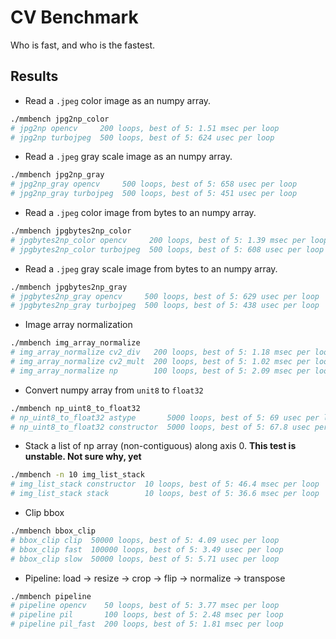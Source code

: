 # CV Benchmark

Who is fast, and who is the fastest.

## Results

- Read a `.jpeg` color image as an numpy array.

```bash
./mmbench jpg2np_color
# jpg2np opencv     200 loops, best of 5: 1.51 msec per loop
# jpg2np turbojpeg  500 loops, best of 5: 624 usec per loop
```

- Read a `.jpeg` gray scale image as an numpy array.

```bash
./mmbench jpg2np_gray
# jpg2np_gray opencv     500 loops, best of 5: 658 usec per loop
# jpg2np_gray turbojpeg  500 loops, best of 5: 451 usec per loop
```

- Read a `.jpeg` color image from bytes to an numpy array.

```bash
./mmbench jpgbytes2np_color
# jpgbytes2np_color opencv     200 loops, best of 5: 1.39 msec per loop
# jpgbytes2np_color turbojpeg  500 loops, best of 5: 608 usec per loop
```

- Read a `.jpeg` gray scale image from bytes to an numpy array.

```bash
./mmbench jpgbytes2np_gray
# jpgbytes2np_gray opencv     500 loops, best of 5: 629 usec per loop
# jpgbytes2np_gray turbojpeg  500 loops, best of 5: 438 usec per loop
```

- Image array normalization

```bash
./mmbench img_array_normalize
# img_array_normalize cv2_div   200 loops, best of 5: 1.18 msec per loop
# img_array_normalize cv2_mult  200 loops, best of 5: 1.02 msec per loop
# img_array_normalize np        100 loops, best of 5: 2.09 msec per loop
```

- Convert numpy array from `unit8` to `float32`

```bash
./mmbench np_uint8_to_float32
# np_uint8_to_float32 astype       5000 loops, best of 5: 69 usec per loop
# np_uint8_to_float32 constructor  5000 loops, best of 5: 67.8 usec per loop
```

- Stack a list of np array (non-contiguous) along axis 0.
**This test is unstable. Not sure why, yet**

```bash
./mmbench -n 10 img_list_stack
# img_list_stack constructor  10 loops, best of 5: 46.4 msec per loop
# img_list_stack stack        10 loops, best of 5: 36.6 msec per loop
```

- Clip bbox

```bash
./mmbench bbox_clip
# bbox_clip clip  50000 loops, best of 5: 4.09 usec per loop
# bbox_clip fast  100000 loops, best of 5: 3.49 usec per loop
# bbox_clip slow  50000 loops, best of 5: 5.71 usec per loop
```

- Pipeline: load -> resize -> crop -> flip -> normalize -> transpose

```bash
./mmbench pipeline
# pipeline opencv    50 loops, best of 5: 3.77 msec per loop
# pipeline pil       100 loops, best of 5: 2.48 msec per loop
# pipeline pil_fast  200 loops, best of 5: 1.81 msec per loop
```

